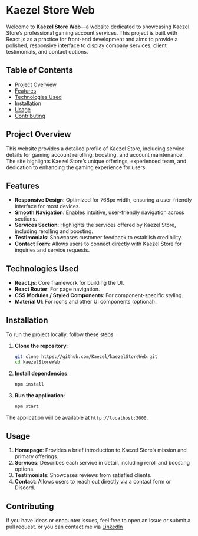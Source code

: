 
# Kaezel Store Web

Welcome to **Kaezel Store Web**—a website dedicated to showcasing Kaezel Store’s professional gaming account services. This project is built with React.js as a practice for front-end development and aims to provide a polished, responsive interface to display company services, client testimonials, and contact options.

## Table of Contents

- [Project Overview](#project-overview)
- [Features](#features)
- [Technologies Used](#technologies-used)
- [Installation](#installation)
- [Usage](#usage)
- [Contributing](#contributing)

## Project Overview

This website provides a detailed profile of Kaezel Store, including service details for gaming account rerolling, boosting, and account maintenance. The site highlights Kaezel Store’s unique offerings, experienced team, and dedication to enhancing the gaming experience for users.

## Features

- **Responsive Design**: Optimized for 768px width, ensuring a user-friendly interface for most devices.
- **Smooth Navigation**: Enables intuitive, user-friendly navigation across sections.
- **Services Section**: Highlights the services offered by Kaezel Store, including rerolling and boosting.
- **Testimonials**: Showcases customer feedback to establish credibility.
- **Contact Form**: Allows users to connect directly with Kaezel Store for inquiries and service requests.

## Technologies Used

- **React.js**: Core framework for building the UI.
- **React Router**: For page navigation.
- **CSS Modules / Styled Components**: For component-specific styling.
- **Material UI**: For icons and other UI components (optional).

## Installation

To run the project locally, follow these steps:

1. **Clone the repository**:
   ```bash
   git clone https://github.com/Kaezel/kaezelStoreWeb.git
   cd kaezelStoreWeb
   ```

2. **Install dependencies**:
   ```bash
   npm install
   ```

3. **Run the application**:
   ```bash
   npm start
   ```

The application will be available at `http://localhost:3000`.

## Usage

1. **Homepage**: Provides a brief introduction to Kaezel Store’s mission and primary offerings.
2. **Services**: Describes each service in detail, including reroll and boosting options.
3. **Testimonials**: Showcases reviews from satisfied clients.
4. **Contact**: Allows users to reach out directly via a contact form or Discord.

## Contributing

If you have ideas or encounter issues, feel free to open an issue or submit a pull request.
or you can contact me via [LinkedIn](https://www.linkedin.com/in/jafier-andreas/)
